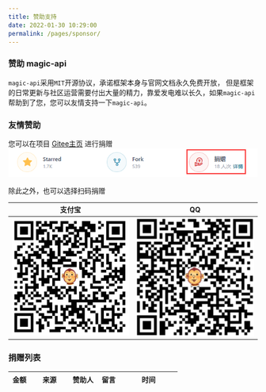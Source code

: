 ```yaml
---
title: 赞助支持
date: 2022-01-30 10:29:00
permalink: /pages/sponsor/
---
```



### 赞助 magic-api

`magic-api`采用`MIT`开源协议，承诺框架本身与官网文档永久免费开放， 但是框架的日常更新与社区运营需要付出大量的精力，靠爱发电难以长久，如果`magic-api`帮助到了您，您可以友情支持一下`magic-api`。

### 友情赞助

您可以在项目 [Gitee主页](https://gitee.com/ssssssss-team/magic-api) 进行捐赠
![Gitee](../.vuepress/public/images/donate_gitee.png)

除此之外，也可以选择扫码捐赠

| 支付宝 | QQ |
| ----- | --- |
| ![支付宝支付](../.vuepress/public/images/donate_qrcode_alipay.png)  | ![QQ支付](../.vuepress/public/images/donate_qrcode_qq.png)  |

### 捐赠列表

<table id="sponsorTable">
    <thead>
        <tr>
            <th>金额</th>
            <th width="60">来源</th>
            <th>赞助人</th>
            <th>留言</th>
            <th width="100">时间</th>
        </tr>
    </thead>
    <tbody>
    </tbody>
</table>
<script>
    fetch('https://console.ssssssss.org.cn/sponsor').then(res => res.json().then(json => {
        const tbody = document.querySelector('#sponsorTable tbody')
        json.forEach(item => {
            if(item[2].startsWith('[')){
                item[2] = item[2].replace(/\[(.*?)\]\((.*?)\)/, `<a href="$2">$1</a>`)
            }
            tbody.innerHTML = tbody.innerHTML + `<tr>${item.map(it => `<td>${it}</td>`).join('')}</tr>`
        }) 
    }))
</script>
<style>
    #sponsorTable th, #sponsorTable td{
        padding: 0.36em 0.6em;
        text-align: center;
    }
</style>